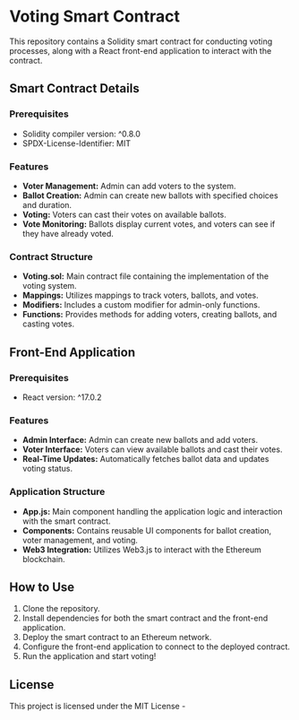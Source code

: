 # Voting Smart Contract

This repository contains a Solidity smart contract for conducting voting processes, along with a React front-end application to interact with the contract.

## Smart Contract Details

### Prerequisites

- Solidity compiler version: ^0.8.0
- SPDX-License-Identifier: MIT

### Features

- **Voter Management:** Admin can add voters to the system.
- **Ballot Creation:** Admin can create new ballots with specified choices and duration.
- **Voting:** Voters can cast their votes on available ballots.
- **Vote Monitoring:** Ballots display current votes, and voters can see if they have already voted.

### Contract Structure

- **Voting.sol:** Main contract file containing the implementation of the voting system.
- **Mappings:** Utilizes mappings to track voters, ballots, and votes.
- **Modifiers:** Includes a custom modifier for admin-only functions.
- **Functions:** Provides methods for adding voters, creating ballots, and casting votes.

## Front-End Application

### Prerequisites

- React version: ^17.0.2

### Features

- **Admin Interface:** Admin can create new ballots and add voters.
- **Voter Interface:** Voters can view available ballots and cast their votes.
- **Real-Time Updates:** Automatically fetches ballot data and updates voting status.

### Application Structure

- **App.js:** Main component handling the application logic and interaction with the smart contract.
- **Components:** Contains reusable UI components for ballot creation, voter management, and voting.
- **Web3 Integration:** Utilizes Web3.js to interact with the Ethereum blockchain.

## How to Use

1. Clone the repository.
2. Install dependencies for both the smart contract and the front-end application.
3. Deploy the smart contract to an Ethereum network.
4. Configure the front-end application to connect to the deployed contract.
5. Run the application and start voting!

## License

This project is licensed under the MIT License - 
